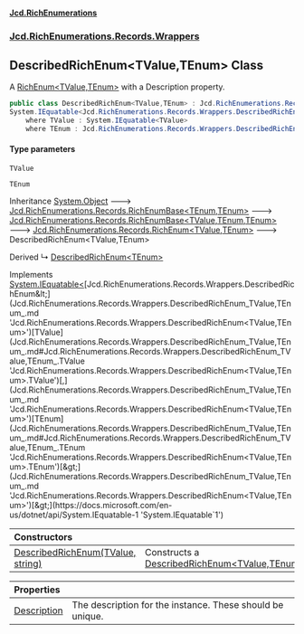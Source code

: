 #### [Jcd.RichEnumerations](index.md 'index')
### [Jcd.RichEnumerations.Records.Wrappers](Jcd.RichEnumerations.Records.Wrappers.md 'Jcd.RichEnumerations.Records.Wrappers')

## DescribedRichEnum<TValue,TEnum> Class

A [RichEnum&lt;TValue,TEnum&gt;](Jcd.RichEnumerations.Records.RichEnum_TValue,TEnum_.md 'Jcd.RichEnumerations.Records.RichEnum<TValue,TEnum>') with a Description property.

```csharp
public class DescribedRichEnum<TValue,TEnum> : Jcd.RichEnumerations.Records.RichEnum<TValue, TEnum>,
System.IEquatable<Jcd.RichEnumerations.Records.Wrappers.DescribedRichEnum<TValue, TEnum>>
    where TValue : System.IEquatable<TValue>
    where TEnum : Jcd.RichEnumerations.Records.Wrappers.DescribedRichEnum<TValue, TEnum>
```
#### Type parameters

<a name='Jcd.RichEnumerations.Records.Wrappers.DescribedRichEnum_TValue,TEnum_.TValue'></a>

`TValue`

<a name='Jcd.RichEnumerations.Records.Wrappers.DescribedRichEnum_TValue,TEnum_.TEnum'></a>

`TEnum`

Inheritance [System.Object](https://docs.microsoft.com/en-us/dotnet/api/System.Object 'System.Object') &#129106; [Jcd.RichEnumerations.Records.RichEnumBase&lt;](Jcd.RichEnumerations.Records.RichEnumBase_TEnumeration,TEnumeratedItem_.md 'Jcd.RichEnumerations.Records.RichEnumBase<TEnumeration,TEnumeratedItem>')[TEnum](Jcd.RichEnumerations.Records.Wrappers.DescribedRichEnum_TValue,TEnum_.md#Jcd.RichEnumerations.Records.Wrappers.DescribedRichEnum_TValue,TEnum_.TEnum 'Jcd.RichEnumerations.Records.Wrappers.DescribedRichEnum<TValue,TEnum>.TEnum')[,](Jcd.RichEnumerations.Records.RichEnumBase_TEnumeration,TEnumeratedItem_.md 'Jcd.RichEnumerations.Records.RichEnumBase<TEnumeration,TEnumeratedItem>')[TEnum](Jcd.RichEnumerations.Records.Wrappers.DescribedRichEnum_TValue,TEnum_.md#Jcd.RichEnumerations.Records.Wrappers.DescribedRichEnum_TValue,TEnum_.TEnum 'Jcd.RichEnumerations.Records.Wrappers.DescribedRichEnum<TValue,TEnum>.TEnum')[&gt;](Jcd.RichEnumerations.Records.RichEnumBase_TEnumeration,TEnumeratedItem_.md 'Jcd.RichEnumerations.Records.RichEnumBase<TEnumeration,TEnumeratedItem>') &#129106; [Jcd.RichEnumerations.Records.RichEnumBase&lt;](Jcd.RichEnumerations.Records.RichEnumBase_TValue,TEnumeration,TEnumeratedItem_.md 'Jcd.RichEnumerations.Records.RichEnumBase<TValue,TEnumeration,TEnumeratedItem>')[TValue](Jcd.RichEnumerations.Records.Wrappers.DescribedRichEnum_TValue,TEnum_.md#Jcd.RichEnumerations.Records.Wrappers.DescribedRichEnum_TValue,TEnum_.TValue 'Jcd.RichEnumerations.Records.Wrappers.DescribedRichEnum<TValue,TEnum>.TValue')[,](Jcd.RichEnumerations.Records.RichEnumBase_TValue,TEnumeration,TEnumeratedItem_.md 'Jcd.RichEnumerations.Records.RichEnumBase<TValue,TEnumeration,TEnumeratedItem>')[TEnum](Jcd.RichEnumerations.Records.Wrappers.DescribedRichEnum_TValue,TEnum_.md#Jcd.RichEnumerations.Records.Wrappers.DescribedRichEnum_TValue,TEnum_.TEnum 'Jcd.RichEnumerations.Records.Wrappers.DescribedRichEnum<TValue,TEnum>.TEnum')[,](Jcd.RichEnumerations.Records.RichEnumBase_TValue,TEnumeration,TEnumeratedItem_.md 'Jcd.RichEnumerations.Records.RichEnumBase<TValue,TEnumeration,TEnumeratedItem>')[TEnum](Jcd.RichEnumerations.Records.Wrappers.DescribedRichEnum_TValue,TEnum_.md#Jcd.RichEnumerations.Records.Wrappers.DescribedRichEnum_TValue,TEnum_.TEnum 'Jcd.RichEnumerations.Records.Wrappers.DescribedRichEnum<TValue,TEnum>.TEnum')[&gt;](Jcd.RichEnumerations.Records.RichEnumBase_TValue,TEnumeration,TEnumeratedItem_.md 'Jcd.RichEnumerations.Records.RichEnumBase<TValue,TEnumeration,TEnumeratedItem>') &#129106; [Jcd.RichEnumerations.Records.RichEnum&lt;](Jcd.RichEnumerations.Records.RichEnum_TValue,TEnum_.md 'Jcd.RichEnumerations.Records.RichEnum<TValue,TEnum>')[TValue](Jcd.RichEnumerations.Records.Wrappers.DescribedRichEnum_TValue,TEnum_.md#Jcd.RichEnumerations.Records.Wrappers.DescribedRichEnum_TValue,TEnum_.TValue 'Jcd.RichEnumerations.Records.Wrappers.DescribedRichEnum<TValue,TEnum>.TValue')[,](Jcd.RichEnumerations.Records.RichEnum_TValue,TEnum_.md 'Jcd.RichEnumerations.Records.RichEnum<TValue,TEnum>')[TEnum](Jcd.RichEnumerations.Records.Wrappers.DescribedRichEnum_TValue,TEnum_.md#Jcd.RichEnumerations.Records.Wrappers.DescribedRichEnum_TValue,TEnum_.TEnum 'Jcd.RichEnumerations.Records.Wrappers.DescribedRichEnum<TValue,TEnum>.TEnum')[&gt;](Jcd.RichEnumerations.Records.RichEnum_TValue,TEnum_.md 'Jcd.RichEnumerations.Records.RichEnum<TValue,TEnum>') &#129106; DescribedRichEnum<TValue,TEnum>

Derived
&#8627; [DescribedRichEnum&lt;TEnum&gt;](Jcd.RichEnumerations.Records.Wrappers.DescribedRichEnum_TEnum_.md 'Jcd.RichEnumerations.Records.Wrappers.DescribedRichEnum<TEnum>')

Implements [System.IEquatable&lt;](https://docs.microsoft.com/en-us/dotnet/api/System.IEquatable-1 'System.IEquatable`1')[Jcd.RichEnumerations.Records.Wrappers.DescribedRichEnum&lt;](Jcd.RichEnumerations.Records.Wrappers.DescribedRichEnum_TValue,TEnum_.md 'Jcd.RichEnumerations.Records.Wrappers.DescribedRichEnum<TValue,TEnum>')[TValue](Jcd.RichEnumerations.Records.Wrappers.DescribedRichEnum_TValue,TEnum_.md#Jcd.RichEnumerations.Records.Wrappers.DescribedRichEnum_TValue,TEnum_.TValue 'Jcd.RichEnumerations.Records.Wrappers.DescribedRichEnum<TValue,TEnum>.TValue')[,](Jcd.RichEnumerations.Records.Wrappers.DescribedRichEnum_TValue,TEnum_.md 'Jcd.RichEnumerations.Records.Wrappers.DescribedRichEnum<TValue,TEnum>')[TEnum](Jcd.RichEnumerations.Records.Wrappers.DescribedRichEnum_TValue,TEnum_.md#Jcd.RichEnumerations.Records.Wrappers.DescribedRichEnum_TValue,TEnum_.TEnum 'Jcd.RichEnumerations.Records.Wrappers.DescribedRichEnum<TValue,TEnum>.TEnum')[&gt;](Jcd.RichEnumerations.Records.Wrappers.DescribedRichEnum_TValue,TEnum_.md 'Jcd.RichEnumerations.Records.Wrappers.DescribedRichEnum<TValue,TEnum>')[&gt;](https://docs.microsoft.com/en-us/dotnet/api/System.IEquatable-1 'System.IEquatable`1')

| Constructors | |
| :--- | :--- |
| [DescribedRichEnum(TValue, string)](Jcd.RichEnumerations.Records.Wrappers.DescribedRichEnum_TValue,TEnum_.DescribedRichEnum(TValue,string).md 'Jcd.RichEnumerations.Records.Wrappers.DescribedRichEnum<TValue,TEnum>.DescribedRichEnum(TValue, string)') | Constructs a [DescribedRichEnum&lt;TValue,TEnum&gt;](Jcd.RichEnumerations.Records.Wrappers.DescribedRichEnum_TValue,TEnum_.md 'Jcd.RichEnumerations.Records.Wrappers.DescribedRichEnum<TValue,TEnum>') |

| Properties | |
| :--- | :--- |
| [Description](Jcd.RichEnumerations.Records.Wrappers.DescribedRichEnum_TValue,TEnum_.Description.md 'Jcd.RichEnumerations.Records.Wrappers.DescribedRichEnum<TValue,TEnum>.Description') | The description for the instance. These should be unique. |
